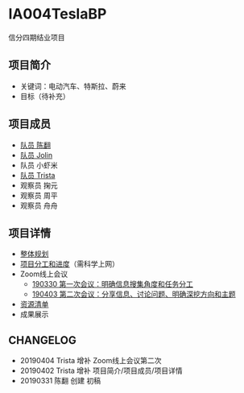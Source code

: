 # IA004TeslaBP
信分四期结业项目

## 项目简介
- 关键词：电动汽车、特斯拉、蔚来
- 目标（待补充）
## 项目成员
- [队员 陈翻](https://github.com/JesseLivingston) 
- [队员 Jolin](https://github.com/zhangzixin1)
- 队员 小虾米
- [队员 Trista](https://github.com/i-trista) 
- 观察员 掬元
- 观察员 周平
- 观察员 舟舟

## 项目详情
- [整体规划](https://docs.google.com/spreadsheets/d/12GJ8o2PgIxonJQICZq68peQB-j2wdH3pv-suBxFVPUw/edit#gid=1806469220)
- [项目分工和进度](https://docs.google.com/spreadsheets/d/12GJ8o2PgIxonJQICZq68peQB-j2wdH3pv-suBxFVPUw/edit#gid=1805218260)（需科学上网）
- Zoom线上会议
  - [190330 第一次会议：明确信息搜集角度和任务分工](Contents/Review1.md)
  - [190403 第二次会议：分享信息、讨论问题、明确深挖方向和主题](Contents/Review2.md)
- [资源清单](https://docs.google.com/spreadsheets/d/12GJ8o2PgIxonJQICZq68peQB-j2wdH3pv-suBxFVPUw/edit#gid=75313932)
- 成果展示
  
## CHANGELOG
- 20190404 Trista 增补 Zoom线上会议第二次
- 20190402 Trista 增补 项目简介/项目成员/项目详情
- 20190331 陈翻 创建 初稿



